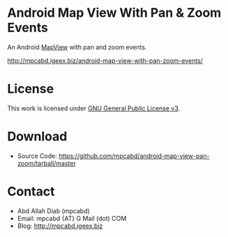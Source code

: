 #    Android Map View With Pan & Zoom Events
An Android [MapView](http://developer.android.com/resources/tutorials/views/hello-mapview.html) with pan and zoom events.

http://mpcabd.igeex.biz/android-map-view-with-pan-zoom-events/

#    License
This work is licensed under [GNU General Public License v3](http://www.gnu.org/licenses/gpl.txt).

#    Download
*    Source Code:  	https://github.com/mpcabd/android-map-view-pan-zoom/tarball/master

#    Contact
*    Abd Allah Diab (mpcabd)
*    Email: 	mpcabd {AT} G Mail (dot) COM
*    Blog:	http://mpcabd.igeex.biz
